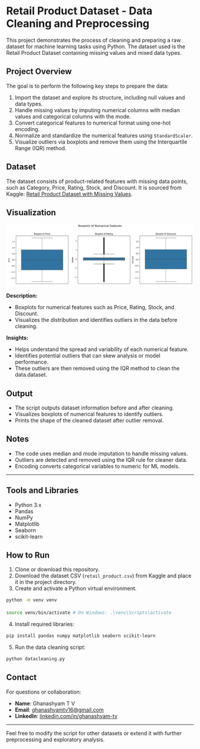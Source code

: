 # Retail Product Dataset - Data Cleaning and Preprocessing

This project demonstrates the process of cleaning and preparing a raw dataset for machine learning tasks using Python. The dataset used is the Retail Product Dataset containing missing values and mixed data types.

## Project Overview

The goal is to perform the following key steps to prepare the data:

1. Import the dataset and explore its structure, including null values and data types.
2. Handle missing values by imputing numerical columns with median values and categorical columns with the mode.
3. Convert categorical features to numerical format using one-hot encoding.
4. Normalize and standardize the numerical features using `StandardScaler`.
5. Visualize outliers via boxplots and remove them using the Interquartile Range (IQR) method.

## Dataset

The dataset consists of product-related features with missing data points, such as Category, Price, Rating, Stock, and Discount. It is sourced from Kaggle: [Retail Product Dataset with Missing Values](https://www.kaggle.com/datasets/himelsarder/retail-product-dataset-with-missing-values).

## Visualization

![Boxplots](Figure_1.png)

**Description:**  
- Boxplots for numerical features such as Price, Rating, Stock, and Discount.  
- Visualizes the distribution and identifies outliers in the data before cleaning.

**Insights:**  
- Helps understand the spread and variability of each numerical feature.  
- Identifies potential outliers that can skew analysis or model performance.  
- These outliers are then removed using the IQR method to clean the data.dataset.

## Output

- The script outputs dataset information before and after cleaning.
- Visualizes boxplots of numerical features to identify outliers.
- Prints the shape of the cleaned dataset after outlier removal.

## Notes

- The code uses median and mode imputation to handle missing values.
- Outliers are detected and removed using the IQR rule for cleaner data.
- Encoding converts categorical variables to numeric for ML models.

---

## Tools and Libraries

- Python 3.x
- Pandas
- NumPy
- Matplotlib
- Seaborn
- scikit-learn

## How to Run

1. Clone or download this repository.
2. Download the dataset CSV (`retail_product.csv`) from Kaggle and place it in the project directory.
3. Create and activate a Python virtual environment.

```bash
python -m venv venv

source venv/bin/activate # On Windows: .\venv\Scripts\activate
```

4. Install required libraries:

```bash
pip install pandas numpy matplotlib seaborn scikit-learn
```

5. Run the data cleaning script:

```bash
python datacleaning.py
```

## Contact

For questions or collaboration:

- **Name**: Ghanashyam T V
- **Email**: [ghanashyamtv16@gmail.com](mailto:ghanashyamtv16@gmail.com)
- **LinkedIn**: [linkedin.com/in/ghanashyam-tv](https://www.linkedin.com/in/ghanashyam-tv)

---

Feel free to modify the script for other datasets or extend it with further preprocessing and exploratory analysis.

